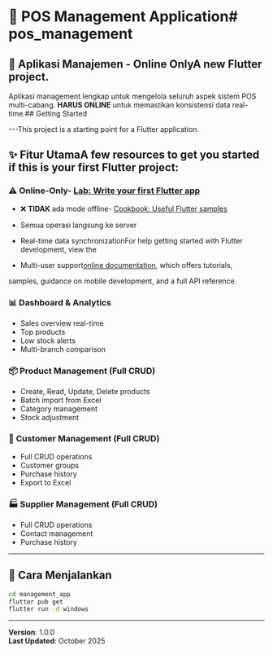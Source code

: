 # 🏢 POS Management Application# pos_management



## 💼 Aplikasi Manajemen - Online OnlyA new Flutter project.



Aplikasi management lengkap untuk mengelola seluruh aspek sistem POS multi-cabang. **HARUS ONLINE** untuk memastikan konsistensi data real-time.## Getting Started



---This project is a starting point for a Flutter application.



## ✨ Fitur UtamaA few resources to get you started if this is your first Flutter project:



### ⚠️ **Online-Only**- [Lab: Write your first Flutter app](https://docs.flutter.dev/get-started/codelab)

- ❌ **TIDAK** ada mode offline- [Cookbook: Useful Flutter samples](https://docs.flutter.dev/cookbook)

- Semua operasi langsung ke server

- Real-time data synchronizationFor help getting started with Flutter development, view the

- Multi-user support[online documentation](https://docs.flutter.dev/), which offers tutorials,

samples, guidance on mobile development, and a full API reference.

### 📊 **Dashboard & Analytics**
- Sales overview real-time
- Top products
- Low stock alerts
- Multi-branch comparison

### 📦 **Product Management (Full CRUD)**
- Create, Read, Update, Delete products
- Batch import from Excel
- Category management
- Stock adjustment

### 👥 **Customer Management (Full CRUD)**
- Full CRUD operations
- Customer groups
- Purchase history
- Export to Excel

### 🏭 **Supplier Management (Full CRUD)**
- Full CRUD operations
- Contact management
- Purchase history

---

## 🚀 Cara Menjalankan

```bash
cd management_app
flutter pub get
flutter run -d windows
```

---

**Version**: 1.0.0  
**Last Updated**: October 2025
